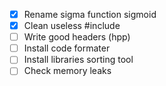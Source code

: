 - [x] Rename sigma function sigmoid
- [x] Clean useless #include
- [ ] Write good headers (hpp)
- [ ] Install code formater
- [ ] Install libraries sorting tool
- [ ] Check memory leaks